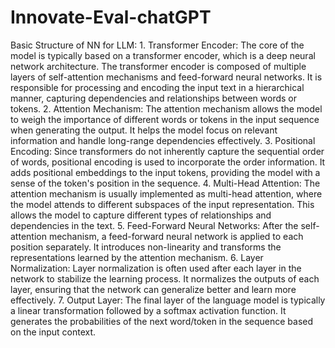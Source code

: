 # Innovate-Eval-chatGPT
Basic Structure of NN for LLM:
    1. Transformer Encoder: The core of the model is typically based on a transformer encoder, which is a deep neural network architecture. The transformer encoder is composed of multiple layers of self-attention mechanisms and feed-forward neural networks. It is responsible for processing and encoding the input text in a hierarchical manner, capturing dependencies and relationships between words or tokens.
    2. Attention Mechanism: The attention mechanism allows the model to weigh the importance of different words or tokens in the input sequence when generating the output. It helps the model focus on relevant information and handle long-range dependencies effectively.
    3. Positional Encoding: Since transformers do not inherently capture the sequential order of words, positional encoding is used to incorporate the order information. It adds positional embeddings to the input tokens, providing the model with a sense of the token's position in the sequence.
    4. Multi-Head Attention: The attention mechanism is usually implemented as multi-head attention, where the model attends to different subspaces of the input representation. This allows the model to capture different types of relationships and dependencies in the text.
    5. Feed-Forward Neural Networks: After the self-attention mechanism, a feed-forward neural network is applied to each position separately. It introduces non-linearity and transforms the representations learned by the attention mechanism.
    6. Layer Normalization: Layer normalization is often used after each layer in the network to stabilize the learning process. It normalizes the outputs of each layer, ensuring that the network can generalize better and learn more effectively.
    7. Output Layer: The final layer of the language model is typically a linear transformation followed by a softmax activation function. It generates the probabilities of the next word/token in the sequence based on the input context.